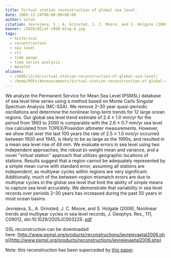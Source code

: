 ```yaml
---
title: Virtual station reconstruction of global sea level.
date: 2005-12-24T00:00:00+00:00
author: aslak
citation: Jevrejeva, S., A. Grinsted, J. C. Moore, and S. Holgate (2006), Nonlinear trends and multiyear cycles in sea level records, J. Geophys. Res., 111, C09012, doi:10.1029/2005JC003229.
banner: /2016/02/af-1990-blog-4.jpg
tags:
  - historical
  - reconstruction
  - sea level
  - slr
  - tide gauge
  - time series analysis
  - Wavelet
aliases:
  - /2005/12/24/virtual-station-reconstruction-of-global-sea-level/
  - /Home/PDFs/Announcements/Virtual-station-reconstruction-of-global-sea-level-
---
```

We analyze the Permanent Service for Mean Sea Level (PSMSL) database of sea level time series using a method based on Monte Carlo Singular Spectrum Analysis (MC-SSA). We remove 2–30 year quasi-periodic oscillations and determine the nonlinear long-term trends for 12 large ocean regions. <!--more--> Our global sea level trend estimate of 2.4 ± 1.0 mm/yr for the period from 1993 to 2000 is comparable with the 2.6 ± 0.7 mm/yr sea level rise calculated from TOPEX/Poseidon altimeter measurements. However, we show that over the last 100 years the rate of 2.5 ± 1.0 mm/yr occurred between 1920 and 1945, is likely to be as large as the 1990s, and resulted in a mean sea level rise of 48 mm. We evaluate errors in sea level using two independent approaches, the robust bi-weight mean and variance, and a novel ‘‘virtual station’’ approach that utilizes geographic locations of stations. Results suggest that a region cannot be adequately represented by a simple mean curve with standard error, assuming all stations are independent, as multiyear cycles within regions are very significant. Additionally, much of the between-region mismatch errors are due to multiyear cycles in the global sea level that limit the ability of simple means to capture sea level accurately. We demonstrate that variability in sea level records over periods 2–30 years has increased during the past 50 years in most ocean basins.

Jevrejeva, S., A. Grinsted, J. C. Moore, and S. Holgate (2006), Nonlinear trends and multiyear cycles in sea level records, J. Geophys. Res., 111, C09012, doi:10.1029/2005JC003229. [pdf](/2016/03/Jevrejeva-JGR06-sea-level-trends-virtual-station.pdf)

GSL reconstruction can be downloaded here: [http://www.psmsl.org/products/reconstructions/jevrejevaetal2006.php](http://www.psmsl.org/products/reconstructions/jevrejevaetal2006.php)

Note: this reconstruction has been superceded by [this paper](/Home/PDFs/Announcements/Recent-global-sea-level-acceleration-started-over-200-years-ago-).
